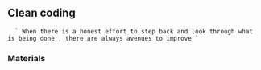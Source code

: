 ## Clean coding

      ` When there is a honest effort to step back and look through what is being done , there are always avenues to improve `
      
### Materials

    